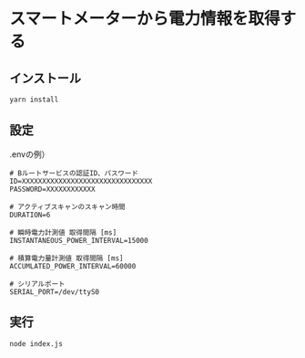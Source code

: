 # スマートメーターから電力情報を取得する

## インストール

```bash
yarn install
```

## 設定

.envの例）

```text
# Bルートサービスの認証ID、パスワード
ID=XXXXXXXXXXXXXXXXXXXXXXXXXXXXXXXX
PASSWORD=XXXXXXXXXXXX

# アクティブスキャンのスキャン時間
DURATION=6

# 瞬時電力計測値 取得間隔 [ms]
INSTANTANEOUS_POWER_INTERVAL=15000

# 積算電力量計測値 取得間隔 [ms]
ACCUMLATED_POWER_INTERVAL=60000

# シリアルポート
SERIAL_PORT=/dev/ttyS0
```

## 実行

```bash
node index.js
```

